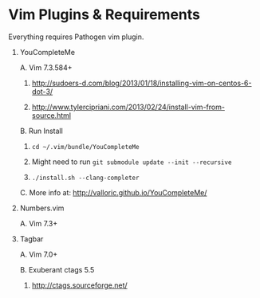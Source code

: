 # Vim Plugins & Requirements

Everything requires Pathogen vim plugin.

1. YouCompleteMe

   A. Vim 7.3.584+
   
      1. http://sudoers-d.com/blog/2013/01/18/installing-vim-on-centos-6-dot-3/

      2. http://www.tylercipriani.com/2013/02/24/install-vim-from-source.html

   B. Run Install
   
      1. `cd ~/.vim/bundle/YouCompleteMe` 
      
      2. Might need to run `git submodule update --init --recursive`
      
      3. `./install.sh --clang-completer`
 
   C. More info at: http://valloric.github.io/YouCompleteMe/

2. Numbers.vim

   A. Vim 7.3+
 
3. Tagbar

   A. Vim 7.0+
 
   B. Exuberant ctags 5.5
      
      1. http://ctags.sourceforge.net/
 
